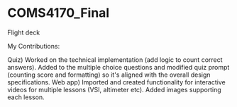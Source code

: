 # COMS4170_Final
Flight deck

My Contributions:

Quiz) Worked on the technical implementation (add logic to count correct answers). Added to the multiple choice questions and modified quiz prompt (counting score and formatting) so it's aligned with the overall design specifications.
Web app) Imported and created functionality for interactive videos for multiple lessons (VSI, altimeter etc). Added images supporting each lesson.

